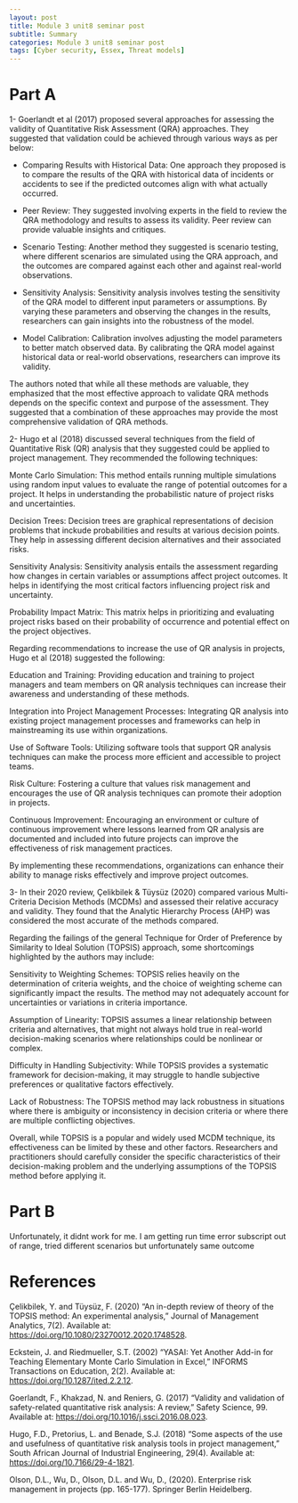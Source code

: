 ```yaml
---
layout: post
title: Module 3 unit8 seminar post
subtitle: Summary
categories: Module 3 unit8 seminar post
tags: [Cyber security, Essex, Threat models]
---
```


# Part A

1- Goerlandt et al (2017) proposed several approaches for assessing the validity of Quantitative Risk Assessment (QRA) approaches. They suggested that validation could be achieved through various ways as per below:

- Comparing Results with Historical Data: One approach they proposed is to compare the results of the QRA with historical data of incidents or accidents to see if the predicted outcomes align with what actually occurred.

- Peer Review: They suggested involving experts in the field to review the QRA methodology and results to assess its validity. Peer review can provide valuable insights and critiques.

- Scenario Testing: Another method they suggested is scenario testing, where different scenarios are simulated using the QRA approach, and the outcomes are compared against each other and against real-world observations.

- Sensitivity Analysis: Sensitivity analysis involves testing the sensitivity of the QRA model to different input parameters or assumptions. By varying these parameters and observing the changes in the results, researchers can gain insights into the robustness of the model.

- Model Calibration: Calibration involves adjusting the model parameters to better match observed data. By calibrating the QRA model against historical data or real-world observations, researchers can improve its validity.

The authors noted that while all these methods are valuable, they emphasized that the most effective approach to validate QRA methods depends on the specific context and purpose of the assessment. They suggested that a combination of these approaches may provide the most comprehensive validation of QRA methods.

2- Hugo et al (2018) discussed several techniques from the field of Quantitative Risk (QR) analysis that they suggested could be applied to project management. They recommended the following techniques:

Monte Carlo Simulation: This method entails running multiple simulations using random input values to evaluate the range of potential outcomes for a project. It helps in understanding the probabilistic nature of project risks and uncertainties.

Decision Trees: Decision trees are graphical representations of decision problems that inckude probabilities and results at various decision points. They help in assessing different decision alternatives and their associated risks.

Sensitivity Analysis: Sensitivity analysis entails the assessment regarding how changes in certain variables or assumptions affect project outcomes. It helps in identifying the most critical factors influencing project risk and uncertainty.

Probability Impact Matrix: This matrix helps in prioritizing and evaluating project risks based on their probability of occurrence and potential effect on the project objectives.

Regarding recommendations to increase the use of QR analysis in projects, Hugo et al (2018) suggested the following:

Education and Training: Providing education and training to project managers and team members on QR analysis techniques can increase their awareness and understanding of these methods.

Integration into Project Management Processes: Integrating QR analysis into existing project management processes and frameworks can help in mainstreaming its use within organizations.

Use of Software Tools: Utilizing software tools that support QR analysis techniques can make the process more efficient and accessible to project teams.

Risk Culture: Fostering a culture that values risk management and encourages the use of QR analysis techniques can promote their adoption in projects.

Continuous Improvement: Encouraging an environment or culture of continuous improvement where lessons learned from QR analysis are documented and included into future projects can improve the effectiveness of risk management practices.

By implementing these recommendations, organizations can enhance their ability to manage risks effectively and improve project outcomes.

3- In their 2020 review, Çelikbilek & Tüysüz (2020) compared various Multi-Criteria Decision Methods (MCDMs) and assessed their relative accuracy and validity. They found that the Analytic Hierarchy Process (AHP) was considered the most accurate of the methods compared.

Regarding the failings of the general Technique for Order of Preference by Similarity to Ideal Solution (TOPSIS) approach, some shortcomings highlighted by the authors may include:

Sensitivity to Weighting Schemes: TOPSIS relies heavily on the determination of criteria weights, and the choice of weighting scheme can significantly impact the results. The method may not adequately account for uncertainties or variations in criteria importance.

Assumption of Linearity: TOPSIS assumes a linear relationship between criteria and alternatives, that might not always hold true in real-world decision-making scenarios where relationships could be nonlinear or complex.

Difficulty in Handling Subjectivity: While TOPSIS provides a systematic framework for decision-making, it may struggle to handle subjective preferences or qualitative factors effectively.

Lack of Robustness: The TOPSIS method may lack robustness in situations where there is ambiguity or inconsistency in decision criteria or where there are multiple conflicting objectives.

Overall, while TOPSIS is a popular and widely used MCDM technique, its effectiveness can be limited by these and other factors. Researchers and practitioners should carefully consider the specific characteristics of their decision-making problem and the underlying assumptions of the TOPSIS method before applying it.

# Part B

Unfortunately, it didnt work for me. I am getting run time error
subscript out of range, tried different scenarios but unfortunately same outcome

# References

Çelikbilek, Y. and Tüysüz, F. (2020) “An in-depth review of theory of the TOPSIS method: An experimental analysis,” Journal of Management Analytics, 7(2). Available at: https://doi.org/10.1080/23270012.2020.1748528.

  Eckstein, J. and Riedmueller, S.T. (2002) “YASAI: Yet Another Add-in for Teaching Elementary Monte Carlo Simulation in Excel,” INFORMS Transactions on Education, 2(2). Available at: https://doi.org/10.1287/ited.2.2.12.

  Goerlandt, F., Khakzad, N. and Reniers, G. (2017) “Validity and validation of safety-related quantitative risk analysis: A review,” Safety Science, 99. Available at: https://doi.org/10.1016/j.ssci.2016.08.023.

  Hugo, F.D., Pretorius, L. and Benade, S.J. (2018) “Some aspects of the use and usefulness of quantitative risk analysis tools in project management,” South African Journal of Industrial Engineering, 29(4). Available at: https://doi.org/10.7166/29-4-1821.

Olson, D.L., Wu, D., Olson, D.L. and Wu, D., (2020). Enterprise risk management in projects (pp. 165-177). Springer Berlin Heidelberg.


